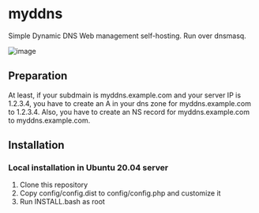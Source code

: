 # myddns
Simple Dynamic DNS Web management self-hosting. Run over dnsmasq.

![image](https://user-images.githubusercontent.com/1895563/133020249-1c2d59c0-a32f-43fe-a1a5-666131d0d188.png)


## Preparation

At least, if your subdmain is myddns.example.com and your server IP is 1.2.3.4, you have to create an A in your dns zone for myddns.example.com to 1.2.3.4. Also, you have to create an NS record for myddns.example.com to myddns.example.com.

## Installation

### Local installation in Ubuntu 20.04 server

1. Clone this repository
2. Copy config/config.dist to config/config.php and customize it
3. Run INSTALL.bash as root
